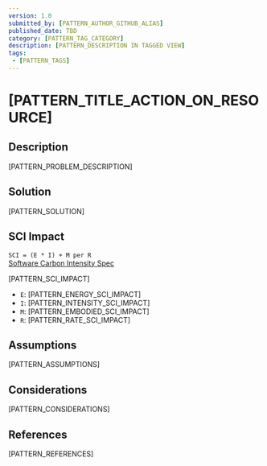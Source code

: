 ```yaml
---
version: 1.0
submitted_by: [PATTERN_AUTHOR_GITHUB_ALIAS]
published_date: TBD
category: [PATTERN_TAG_CATEGORY]
description: [PATTERN_DESCRIPTION IN TAGGED VIEW]
tags: 
 - [PATTERN_TAGS]
---
```


# [PATTERN_TITLE_ACTION_ON_RESOURCE]

## Description

[PATTERN_PROBLEM_DESCRIPTION]

## Solution

[PATTERN_SOLUTION] 

## SCI Impact

`SCI = (E * I) + M per R`  
[Software Carbon Intensity Spec](https://grnsft.org/sci)

[PATTERN_SCI_IMPACT]

- `E`: [PATTERN_ENERGY_SCI_IMPACT]
- `I`: [PATTERN_INTENSITY_SCI_IMPACT]
- `M`: [PATTERN_EMBODIED_SCI_IMPACT]
- `R`: [PATTERN_RATE_SCI_IMPACT]

## Assumptions

[PATTERN_ASSUMPTIONS]

## Considerations

[PATTERN_CONSIDERATIONS]

## References

[PATTERN_REFERENCES]
